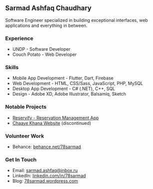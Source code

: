 ## Sarmad Ashfaq Chaudhary

Software Engineer specialized in building exceptional interfaces, web applications and everything in between.

### Experience

- UNDP - Software Developer
- Couch Potato - Web Developer


### Skills

- Mobile App Development - Flutter, Dart, Firebase
- Web Development - HTML, CSS/Sass, JavaScript, PHP, MySQL
- Desktop App Development - C# (.NET), C++, SQL
- Design - Adobe XD, Adobe Illustrator, Balsamiq, Sketch


### Notable Projects

- [Reservify - Reservation Management App](https://github.com/78sarmad/reservify)
- [Chaaye Khana Website](http://www.chaayekhana.com/) (discontinued)

### Volunteer Work

- Behance: [behance.net/78sarmad](https://www.behance.net/78sarmad)

### Get In Touch

- Email: [sarmad.ashfaq@inbox.ru](mailto:sarmad.ashfaq@inbox.ru)
- LinkedIn: [linkedin.com/in/78sarmad](https://www.linkedin.com/in/78sarmad/)
- Blog: [78sarmad.wordpress.com](http://78sarmad.wordpress.com/)
